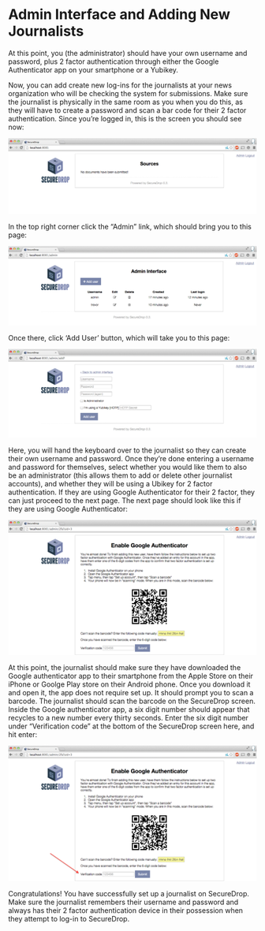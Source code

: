 # Admin Interface and Adding New Journalists


At this point, you (the administrator) should have your own username and password, plus 2 factor authentication through either the Google Authenticator app on your smartphone or a Yubikey. 

Now, you can add create new log-ins for the journalists at your news organization who will be checking the system for submissions. Make sure the journalist is physically in the same room as you when you do this, as they will have to create a password and scan a bar code for their 2 factor authentication. Since you’re logged in, this is the screen you should see now:

![“SecureDrop main page”](images/admin_main_home.png)

In the top right corner click the “Admin” link, which should bring you to this page:

![“SecureDrop admin home”](images/admin_secondary_home.png)

Once there, click ‘Add User’ button, which will take you to this page:

![“Add a new user”](images/admin_add_new_user.png)

Here, you will hand the keyboard over to the journalist so they can create their own username and password. Once they’re done entering a username and password for themselves, select whether you would like them to also be an administrator (this allows them to add or delete other journalist accounts), and whether they will be using a Ubikey for 2 factor authentication. If they are using Google Authenticator for their 2 factor, they can just proceed to the next page. The next page should look like this if they are using Google Authenticator:

![“Enable Google Authenticator”](images/admin_enable_authenticator.png)

At this point, the journalist should make sure they have downloaded the Google authenticator app to their smartphone from the Apple Store on their iPhone or Goolge Play store on their Android phone. Once you download it and open it, the app does not require set up. It should prompt you to scan a barcode. The journalist should scan the barcode on the SecureDrop screen.
Inside the Google authenticator app, a six digit number should appear that recycles to a new number every thirty seconds. Enter the six digit number under “Verification code” at the bottom of the SecureDrop screen here, and hit enter: 

![“Verify Google Authenticator works”](images/admin_enter_verification.png)

Congratulations! You have successfully set up a journalist on SecureDrop. Make sure the journalist remembers their username and password and always has their 2 factor authentication device in their possession when they attempt to log-in to SecureDrop. 
